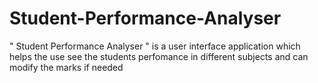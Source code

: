 # Student-Performance-Analyser
" Student Performance Analyser " is a user interface application which helps the use see the students perfomance in different subjects and can modify the marks if needed
